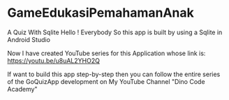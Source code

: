 # GameEdukasiPemahamanAnak
A Quiz With Sqlite
 Hello ! Everybody
 So this app is built by using a Sqlite in Android Studio 
 
 Now I have created YouTube series for this Application
 whose link is: https://youtu.be/u8uAL2YHO2Q
 
 If want to build this app step-by-step then you can follow the entire 
 series of the GoQuizApp development on My YouTube Channel "Dino Code Academy"
